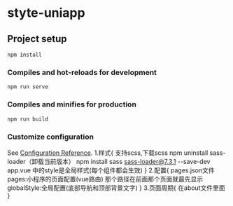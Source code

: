 # styte-uniapp

## Project setup
```
npm install
```

### Compiles and hot-reloads for development
```
npm run serve
```

### Compiles and minifies for production
```
npm run build
```

### Customize configuration
See [Configuration Reference](https://cli.vuejs.org/config/).
1.样式{
    支持scss,下载scss  npm uninstall sass-loader（卸载当前版本） npm install sass sass-loader@7.3.1 --save-dev 
    app.vue 中的style是全局样式(每个组件都会生效)
}
2.配置{
    pages.json文件
    pages:小程序的页面配置(vue路由) 那个路径在前面那个页面就最先显示
    globalStyle:全局配置(底部导航和顶部背景文字)
}
3.页面周期{
    在about文件里面
}

